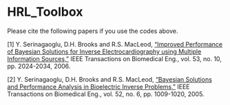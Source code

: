 # HRL_Toolbox

Please cite the following papers if you use the codes above. 

[1] Y. Serinagaoglu, D.H. Brooks and R.S. MacLeod, 
[“Improved Performance of Bayesian Solutions for Inverse Electrocardiography using Multiple Information Sources,”](https://ieeexplore.ieee.org/document/1703754)
IEEE Transactions on Biomedical Eng., vol. 53, no. 10, pp. 2024-2034, 2006.

[2] Y. Serinagaoglu, D.H. Brooks and R.S. MacLeod, 
[“Bayesian Solutions and Performance Analysis in Bioelectric Inverse Problems,”](https://ieeexplore.ieee.org/document/1431075)
IEEE Transactions on Biomedical Eng., vol. 52, no. 6, pp. 1009-1020, 2005.
